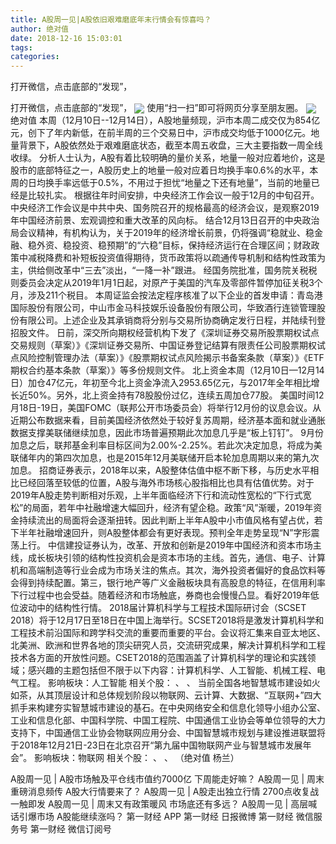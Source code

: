 ```yaml
---
title: A股周一见|A股依旧艰难磨底年末行情会有惊喜吗？
author: 绝对值
date: 2018-12-16 15:03:01
tags: 
categories: 
---
```

打开微信，点击底部的“发现”，
<!-- more -->
打开微信，点击底部的“发现”，
<img align="center" border="0" src="http://invest-images-external.cbndata.org/5LiA6LSiQUJT/images/980b881673a4e23b351b6c06047516de316d1dbc.png" />
使用“扫一扫”即可将网页分享至朋友圈。
<img align="center" border="0" src="http://invest-images-external.cbndata.org/5LiA6LSiQUJT/images/d3d7f5958e18ff80c500dbed7916da76c253caaa.png" />
绝对值
本周（12月10日--12月14日），A股地量频现，沪市本周二成交仅为854亿元，创下了年内新低，在前半周的三个交易日中，沪市成交均低于1000亿元。地量背景下，A股依然处于艰难磨底状态，截至本周五收盘，三大主要指数一周全线收绿。
分析人士认为，A股有着比较明确的量价关系，地量一般对应着地价，这是股市的底部特征之一，A股历史上的地量一般对应着日均换手率0.6%的水平，本周的日均换手率远低于0.5%，不用过于担忧“地量之下还有地量”，当前的地量已经是比较扎实。
根据往年时间安排，中央经济工作会议一般于12月的中旬召开。中央经济工作会议是中共中央、国务院召开的规格最高的经济会议，是观察2019年中国经济前景、宏观调控和重大改革的风向标。
结合12月13日召开的中央政治局会议精神，有机构认为，关于2019年的经济增长前景，仍将强调“稳就业、稳金融、稳外资、稳投资、稳预期”的“六稳”目标，保持经济运行在合理区间；财政政策中减税降费和补短板投资值得期待，货币政策将以疏通传导机制和结构性政策为主，供给侧改革中“三去”淡出，“一降一补”跟进。
经国务院批准，国务院关税税则委员会决定从2019年1月1日起，对原产于美国的汽车及零部件暂停加征关税3个月，涉及211个税目。
本周证监会按法定程序核准了以下企业的首发申请：青岛港国际股份有限公司，中山市金马科技娱乐设备股份有限公司，华致酒行连锁管理股份有限公司。上述企业及其承销商将分别与交易所协商确定发行日程，并陆续刊登招股文件。
日前，深交所向期权经营机构下发了《深圳证券交易所股票期权试点交易规则（草案）》《深圳证券交易所、中国证券登记结算有限责任公司股票期权试点风险控制管理办法（草案）》《股票期权试点风险揭示书备案条款（草案）》《ETF期权合约基本条款（草案）》等多份规则文件。
北上资金本周（12月10日—12月14日）加仓47亿元，年初至今北上资金净流入2953.65亿元，与2017年全年相比增长近50%。另外，北上资金持有78股股份过亿，连续五周加仓77股。
美国时间12月18日-19日，美国FOMC（联邦公开市场委员会）将举行12月份的议息会议。从近期公布数据来看，目前美国经济依然处于较好复苏周期，经济基本面和就业通胀数据支撑美联储继续加息，因此市场普遍预期此次加息几乎是“板上钉钉”。
9月份加息之后，联邦基金利率目标区间为2.00%-2.25%。若此次决定加息，将成为美联储年内的第四次加息，也是2015年12月美联储开启本轮加息周期以来的第九次加息。
招商证券表示，2018年以来，A股整体估值中枢不断下移，与历史水平相比已经回落至较低的位置，A股与海外市场核心股指相比也具有估值优势。对于2019年A股走势判断相对乐观，上半年面临经济下行和流动性宽松的“下行式宽松”的局面，若年中社融增速大幅回升，经济有望企稳。政策“风”渐暖，2019年资金持续流出的局面将会逐渐扭转。因此判断上半年A股中小市值风格有望占优，若下半年社融增速回升，则A股整体都会有更好表现。预判全年走势呈现“N”字形震荡上行。
中信建投证券认为，改革、开放和创新是2019年中国经济和资本市场主线，成长板块引领的结构性投资机会是资本市场的主线。首先，通信、电子、计算机和高端制造等行业会成为市场关注的焦点。其次，海外投资者偏好的食品饮料等会得到持续配置。第三，银行地产等广义金融板块具有高股息的特征，在信用利率下行过程中也会受益。随着经济和市场触底，券商也会慢慢凸显。看好2019年低位波动中的结构性行情。
2018届计算机科学与工程技术国际研讨会（SCSET 2018）将于12月17日至18日在中国上海举行。SCSET2018将是激发计算机科学和工程技术前沿国际和跨学科交流的重要而重要的平台。会议将汇集来自亚太地区、北美洲、欧洲和世界各地的顶尖研究人员，交流研究成果，解决计算机科学和工程技术各方面的开放性问题。CSET2018的范围涵盖了计算机科学的理论和实践领域；感兴趣的主题包括但不限于以下内容：计算机科学、人工智能、机械工程、电气工程。
影响板块：人工智能
相关个股：
、
、
当前全国各地智慧城市建设如火如茶，从其顶层设计和总体规划阶段以物联网、云计算、大数据、“互联网+”四大抓手来构建夯实智慧城市建设的基石。在中央网络安全和信息化领导小组办公室、工业和信息化部、中国科学院、中国工程院、中国通信工业协会等单位领导的大力支持下，中国通信工业协会物联网应用分会、中国智慧城市规划与建设推进联盟将于2018年12月21日-23日在北京召开“第九届中国物联网产业与智慧城市发展年会”。
影响板块：物联网
相关个股：
、
、
（绝对值 杨兰）
 
 
A股周一见 | A股市场触及平仓线市值约7000亿 下周能走好嘛？
A股周一见 | 周末重磅消息频传 A股大行情要来了？
A股周一见 | A股走出独立行情 2700点收复战一触即发
A股周一见 | 周末又有政策暖风 市场底还有多远？
A股周一见 | 高层喊话引爆市场 A股能继续涨吗？
第一财经
APP
第一财经
日报微博
第一财经
微信服务号
第一财经
微信订阅号
